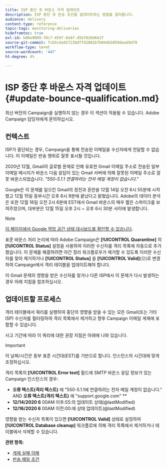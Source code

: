 ```yaml
---
title: ISP 중단 후 바운스 자격 업데이트
description: ISP 중단 후 반송 조건을 업데이트하는 방법을 알아봅니다.
audience: delivery
content-type: reference
topic-tags: monitoring-deliveries
hidefromtoc: true
exl-id: b06e9009-70c7-459f-8a9f-d5b7020d662f
source-git-commit: fcb5c4a92f23bdffd1082b7b044b5859dead9d70
workflow-type: tm+mt
source-wordcount: '447'
ht-degree: 4%

---
```


# ISP 중단 후 바운스 자격 업데이트 {#update-bounce-qualification.md}

최신 버전의 Campaign을 실행하지 않는 경우 이 섹션이 적용될 수 있습니다. Adobe Campaign 담당자에게 문의하십시오.

## 컨텍스트

ISP가 중단되는 경우, Campaign을 통해 전송된 이메일을 수신자에게 전달할 수 없습니다. 이 이메일은 반송 행위로 잘못 표시될 것입니다.

2020년 12월, Gmail의 글로벌 문제로 인해 유효한 Gmail 이메일 주소로 전송된 일부 이메일 메시지가 바운스 다음 응답이 있는 Gmail 서버에 의해 잘못된 이메일 주소로 잘못 바운스되었습니다. *&quot;550-5.1.1 연결하려는 전자 메일 계정이 없습니다.&quot;*

Google은 이 문제를 일으킨 Gmail의 정전과 혼란을 12월 14일 오전 6시 55분에 시작했고 12월 15일 동부시간 오후 6시 9분에 끝났다고 밝혔습니다. Adobe의 데이터 분석은 또한 12월 16일 오전 2시 6분에 EST에서 Gmail 바운스의 매우 짧은 스파이크를 보여주었으며, 대부분은 12월 15일 오후 2시 ~ 오후 6시 30분 사이에 발생합니다.

>[!NOTE]
>
>[이 페이지에서 Google 작업 공간 상태 대시보드를 확인할 수 있습니다](https://www.google.com/appsstatus#hl=en&amp;v=status).


표준 바운스 처리 논리에 따라 Adobe Campaign은 **[!UICONTROL Quarantine]** 의 **[!UICONTROL Status]** 설정을 사용하여 이러한 수신자를 격리 목록에 자동으로 추가했습니다. 이 문제를 해결하려면 야간 정리 워크플로우가 제거할 수 있도록 이러한 수신자를 찾아 제거하거나 **[!UICONTROL Status]** 을 **[!UICONTROL Valid]**(으)로 변경하여 Campaign에서 격리 테이블을 업데이트해야 합니다.

이 Gmail 문제의 영향을 받은 수신자를 찾거나 다른 ISP에서 이 문제가 다시 발생하는 경우 아래 지침을 참조하십시오.

## 업데이트할 프로세스

격리 테이블에서 쿼리를 실행하여 중단의 영향을 받을 수 있는 모든 Gmail(또는 기타 ISP) 수신자를 필터링하여 격리 목록에서 제거하고 향후 Campaign 이메일 게재에 포함할 수 있습니다.

사고 기간에 따라 이 쿼리에 대한 권장 지침은 아래에 나와 있습니다.

>[!IMPORTANT]
>
>이 날짜/시간은 동부 표준 시간대(EST)를 기반으로 합니다. 인스턴스의 시간대에 맞게 조정하십시오.

격리 목록의 **[!UICONTROL Error text]** 필드에 SMTP 바운스 응답 정보가 있는 Campaign 인스턴스의 경우:

* **오류 텍스트(격리 텍스트)** 에 &quot;550-5.1.1에 연결하려는 전자 메일 계정이 없습니다.&quot; AND  **오류 텍스트(격리 텍스트)** 에 &quot;support.google.com&quot; **
* **12/14/2020 6** 00AM 이후:55:의 업데이트 상태(@lastModified)
* **12/16/2020 6** 00AM 이전:00:에 상태 업데이트(@lastModified)

영향을 받는 수신자 목록이 있으면 **[!UICONTROL Valid]** 상태로 설정하여 **[!UICONTROL Database cleanup]** 워크플로에 의해 격리 목록에서 제거하거나 테이블에서 삭제할 수 있습니다.

**관련 항목:**
* [게재 실패 이해](../../sending/using/understanding-delivery-failures.md)
* [반송 메일 조건](../../sending/using/understanding-delivery-failures.md#bounce-mail-qualification)
